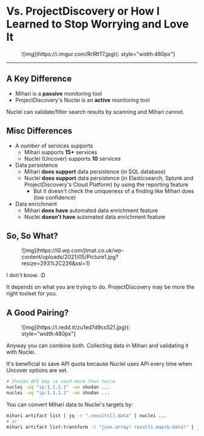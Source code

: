 # Vs. ProjectDiscovery or How I Learned to Stop Worrying and Love It

<figure markdown>
  ![img](https://i.imgur.com/RrlRtT7.jpg){: style="width:480px"}
</figure>

---

## A Key Difference

- Mihari is a **passive** monitoring tool
- ProjectDiscovery's Nuclei is an **active** monitoring tool

Nuclei can validate/filter search results by scanning and Mihari cannot.

## Misc Differences

- A number of services supports
  - Mihari supports **15+** services
  - Nuclei (Uncover) supports **10** services
- Data persistence
  - Mihari **does support** data persistence (in SQL database)
  - Nuclei **does support** data persistence (in Elasticsearch, Splunk and ProjectDiscovery's Cloud Platform) by using the reporting feature
    - But it doesn't check the uniqueness of a finding like Mihari does (low confidence)
- Data enrichment
  - Mihari **does have** automated data enrichment feature
  - Nuclei **doesn't have** automated data enrichment feature

## So, So What?

<figure markdown>
  ![img](https://i0.wp.com/jtmat.co.uk/wp-content/uploads/2021/05/Picture1.jpg?resize=293%2C226&ssl=1)
</figure>

I don't know. :D

It depends on what you are trying to do. ProjectDiscovery may be more the right toolset for you.

## A Good Pairing?

<figure markdown>
  ![img](https://i.redd.it/zu1ed7d9cs521.jpg){: style="width:480px"}
</figure>

Anyway you can combine both. Collecting data in Mihari and validating it with Nuclei.

It's beneficial to save API quota because Nuclei uses API every time when Uncover options are set.

```bash
# Shodan API key is used more than twice
nuclei -uq "ip:1.1.1.1" -ue shodan ...
nuclei -uq "ip:1.1.1.1" -ue shodan ...
```

You can convert Mihari data to Nuclei's targets by:

```bash
mihari artifact list | jq -r ".results[].data" | nuclei ...
# or
mihari artifact list-transform -t "json.array! results.map(&:data)" | jq -r ".[]" | nuclei ...
```
